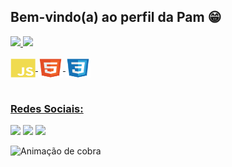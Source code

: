 ##  Bem-vindo(a) ao perfil da Pam 😁

<div>
  <a href="https://github.com/Pamela-Ferrs">
  <img height="180em" src="https://github-readme-stats.vercel.app/api?username=Pamela-Ferrs&show_icons=true&theme=tokyonight&include_all_commits=true&count_private=true"/>
  <img height="180em" src="https://github-readme-stats.vercel.app/api/top-langs/?username=Pamela-Ferrs&layout=compact&langs_count=6&theme=tokyonight"/>
</div>
<div style="display: inline_block"><br>
  <img align="center" alt="Js" height="30" width="40" src="https://raw.githubusercontent.com/devicons/devicon/master/icons/javascript/javascript-plain.svg ">
  <img align="center" alt="HTML" height="30" width="40" src="https://raw.githubusercontent.com/devicons/devicon/master/icons/html5/html5-original.svg ">
  <img align="center" alt="CSS" height="30" width="40" src="https://raw.githubusercontent.com/devicons/devicon/master/icons/css3/css3-original.svg ">
</div>
 
<br>
 
  ### Redes Sociais:
 
<div>
  <a href="https://https://www.youtube.com/channel/UCu3wPxtQJqVk3dyYImBGG8g" target="_blank"><img src="https://img.shields.io/badge/YouTube-FF0000?style=for-the- badge&logo=youtube&logoColor=white" target="_blank"></a>
  <a href="https://instagram.com/pam.elfen" target="_blank"><img src="https://img.shields.io/badge/-Instagram-%23E4405F?style=for-the- badge&logo=instagram&logoColor=white" target="_blank"></a>
  <a href="https://www.linkedin.com/in/pamela-ferrs/" target="_blank"><img src="https://img.shields.io/badge/-LinkedIn-%230077B5?style= for-the-badge&logo=linkedin&logoColor=white" target="_blank"></a>
 
  ![ Animação de cobra ](https://github.com/Pamela-Ferrs/Pamela-Ferrs/blob/output/github-contribution-grid-snake.svg)

</div>
